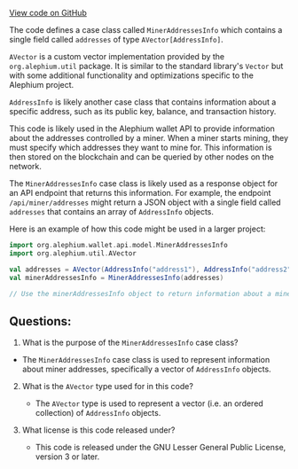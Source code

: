 [View code on GitHub](https://github.com/alephium/alephium/wallet/src/main/scala/org/alephium/wallet/api/model/MinerAddressesInfo.scala)

The code defines a case class called `MinerAddressesInfo` which contains a single field called `addresses` of type `AVector[AddressInfo]`. 

`AVector` is a custom vector implementation provided by the `org.alephium.util` package. It is similar to the standard library's `Vector` but with some additional functionality and optimizations specific to the Alephium project.

`AddressInfo` is likely another case class that contains information about a specific address, such as its public key, balance, and transaction history.

This code is likely used in the Alephium wallet API to provide information about the addresses controlled by a miner. When a miner starts mining, they must specify which addresses they want to mine for. This information is then stored on the blockchain and can be queried by other nodes on the network.

The `MinerAddressesInfo` case class is likely used as a response object for an API endpoint that returns this information. For example, the endpoint `/api/miner/addresses` might return a JSON object with a single field called `addresses` that contains an array of `AddressInfo` objects.

Here is an example of how this code might be used in a larger project:

```scala
import org.alephium.wallet.api.model.MinerAddressesInfo
import org.alephium.util.AVector

val addresses = AVector(AddressInfo("address1"), AddressInfo("address2"))
val minerAddressesInfo = MinerAddressesInfo(addresses)

// Use the minerAddressesInfo object to return information about a miner's addresses
```
## Questions: 
 1. What is the purpose of the `MinerAddressesInfo` case class?
   - The `MinerAddressesInfo` case class is used to represent information about miner addresses, specifically a vector of `AddressInfo` objects.

2. What is the `AVector` type used for in this code?
   - The `AVector` type is used to represent a vector (i.e. an ordered collection) of `AddressInfo` objects.

3. What license is this code released under?
   - This code is released under the GNU Lesser General Public License, version 3 or later.